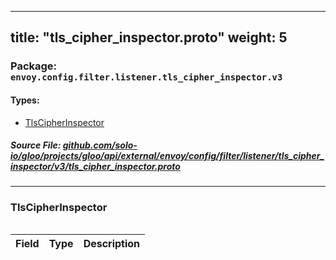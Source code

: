
---
title: "tls_cipher_inspector.proto"
weight: 5
---

<!-- Code generated by solo-kit. DO NOT EDIT. -->


### Package: `envoy.config.filter.listener.tls_cipher_inspector.v3` 
#### Types:


- [TlsCipherInspector](#tlscipherinspector)
  



##### Source File: [github.com/solo-io/gloo/projects/gloo/api/external/envoy/config/filter/listener/tls_cipher_inspector/v3/tls_cipher_inspector.proto](https://github.com/solo-io/gloo/blob/main/projects/gloo/api/external/envoy/config/filter/listener/tls_cipher_inspector/v3/tls_cipher_inspector.proto)





---
### TlsCipherInspector



```yaml

```

| Field | Type | Description |
| ----- | ---- | ----------- | 





<!-- Start of HubSpot Embed Code -->
<script type="text/javascript" id="hs-script-loader" async defer src="//js.hs-scripts.com/5130874.js"></script>
<!-- End of HubSpot Embed Code -->
